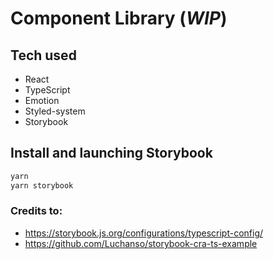 # Component Library (_WIP_)

## Tech used
- React
- TypeScript
- Emotion
- Styled-system
- Storybook


## Install and launching Storybook

```sh
yarn
yarn storybook
```

### Credits to:

- https://storybook.js.org/configurations/typescript-config/
- https://github.com/Luchanso/storybook-cra-ts-example
